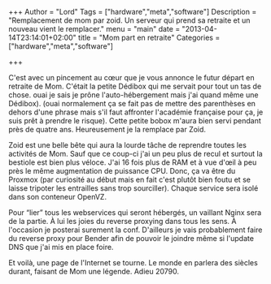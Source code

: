 +++
Author = "Lord"
Tags = ["hardware","meta","software"]
Description = "Remplacement de mom par zoid. Un serveur qui prend sa retraite et un nouveau vient le remplacer."
menu = "main"
date = "2013-04-14T23:14:01+02:00"
title = "Mom part en retraite"
Categories = ["hardware","meta","software"]

+++

C'est avec un pincement au cœur que je vous annonce le futur départ en retraite de Mom.
C'était la petite Dédibox qui me servait pour tout un tas de chose.
ouai je sais je prône l'auto-hébergement mais j'ai quand même une Dédibox).
(ouai normalement ça se fait pas de mettre des parenthèses en dehors d'une phrase mais s'il faut affronter l'académie française pour ça, je suis prêt à prendre le risque).
Cette petite bobox m'aura bien servi pendant près de quatre ans.
Heureusement je la remplace par Zoid.

Zoid est une belle bête qui aura la lourde tâche de reprendre toutes les activités de Mom.
Sauf que ce coup-ci j'ai un peu plus de recul et surtout la bestiole est bien plus véloce.
J'ai 16 fois plus de RAM et à vue d'œil à peu près le même augmentation de puissance CPU.
Donc, ça va être du Proxmox (par curiosité au début mais en fait c'est plutôt bien foutu et se laisse tripoter les entrailles sans trop sourciller).
Chaque service sera isolé dans son conteneur OpenVZ.

Pour “lier” tous les webservices qui seront hébergés, un vaillant Nginx sera de la partie.
À lui les joies du reverse proxying dans tous les sens.
À l'occasion je posterai surement la conf.
D'ailleurs je vais probablement faire du reverse proxy pour Bender afin de pouvoir le joindre même si l'update DNS que j'ai mis en place foire.

Et voilà, une page de l'Internet se tourne.
Le monde en parlera des siècles durant, faisant de Mom une légende.
Adieu 20790.


